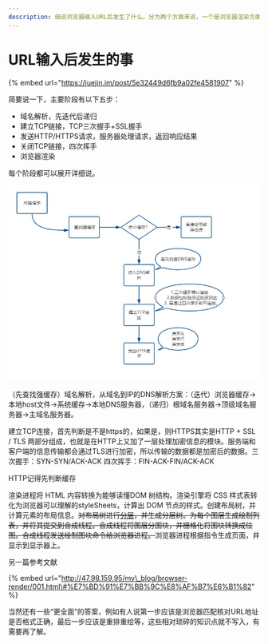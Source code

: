 ```yaml
---
description: 细说浏览器输入URL后发生了什么。分为两个方面来说，一个是浏览器渲染方面，一个是计算机网络方面。
---
```


# URL输入后发生的事

{% embed url="https://juejin.im/post/5e32449d6fb9a02fe4581907" %}

简要说一下，主要阶段有以下五步：

* 域名解析，先迭代后递归
* 建立TCP链接，TCP三次握手+SSL握手
* 发送HTTP/HTTPS请求，服务器处理请求，返回响应结果
* 关闭TCP链接，四次挥手
* 浏览器渲染

每个阶段都可以展开详细说。

![](../../.gitbook/assets/tu-pian-%20%2822%29.png)

（先查找强缓存）域名解析，从域名到IP的DNS解析方案：（迭代）浏览器缓存-&gt;本地host文件-&gt;系统缓存-&gt;本地DNS服务器，（递归）根域名服务器-&gt;顶级域名服务器-&gt;主域名服务器。

建立TCP连接，首先判断是不是https的，如果是，则HTTPS其实是HTTP + SSL / TLS 两部分组成，也就是在HTTP上又加了一层处理加密信息的模块。服务端和客户端的信息传输都会通过TLS进行加密，所以传输的数据都是加密后的数据。三次握手：SYN-SYN/ACK-ACK 四次挥手：FIN-ACK-FIN/ACK-ACK

HTTP记得先判断缓存

渲染进程将 HTML 内容转换为能够读懂DOM 树结构。渲染引擎将 CSS 样式表转化为浏览器可以理解的styleSheets，计算出 DOM 节点的样式。创建布局树，并计算元素的布局信息。~~对布局树进行~~[~~分层~~](https://juejin.im/post/5da985fae51d4525292d3145#heading-4)~~，并生成分层树。为每个图层生成绘制列表，并将其提交到合成线程。合成线程将图层分图块，并栅格化将图块转换成位图。合成线程发送绘制图块命令给浏览器进程。~~浏览器进程根据指令生成页面，并显示到显示器上。

另一篇参考文献

{% embed url="http://47.98.159.95/my\_blog/browser-render/001.html\#%E7%BD%91%E7%BB%9C%E8%AF%B7%E6%B1%82" %}

当然还有一些“更全面”的答案，例如有人说第一步应该是浏览器匹配核对URL地址是否格式正确，最后一步应该是重排重绘等，这些相对琐碎的知识点就不写入，有需要再了解。

